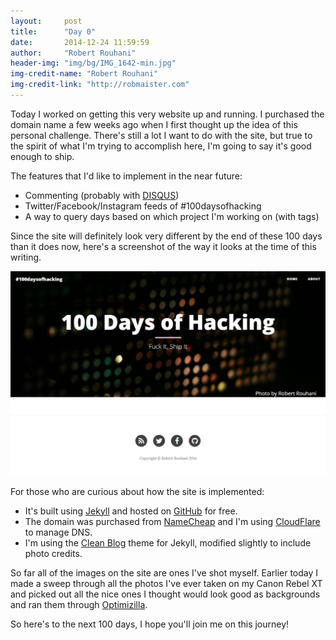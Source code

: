```yaml
---
layout:     post
title:      "Day 0"
date:       2014-12-24 11:59:59
author:     "Robert Rouhani"
header-img: "img/bg/IMG_1642-min.jpg"
img-credit-name: "Robert Rouhani"
img-credit-link: "http://robmaister.com"
---
```


Today I worked on getting this very website up and running. I purchased the
domain name a few weeks ago when I first thought up the idea of this personal
challenge. There's still a lot I want to do with the site, but true to the
spirit of what I'm trying to accomplish here, I'm going to say it's good
enough to ship.

The features that I'd like to implement in the near future:

 - Commenting (probably with [DISQUS](https://disqus.com/))
 - Twitter/Facebook/Instagram feeds of #100daysofhacking
 - A way to query days based on which project I'm working on (with tags)
 
Since the site will definitely look very different by the end of these 100
days than it does now, here's a screenshot of the way it looks at the time
of this writing.

![The original site](/img/post/day0/site.png)

For those who are curious about how the site is implemented:

 - It's built using [Jekyll](http://jekyllrb.com/) and hosted on
 [GitHub](https://github.com/Robmaister/100daysofhacking) for free.
 - The domain was purchased from [NameCheap](https://www.namecheap.com/) and
 I'm using [CloudFlare](https://cloudflare.com/) to manage DNS.
 - I'm using the [Clean Blog](http://jekyllthemes.org/themes/clean-blog/)
 theme for Jekyll, modified slightly to include photo credits.
 
So far all of the images on the site are ones I've shot myself. Earlier today
I made a sweep through all the photos I've ever taken on my Canon Rebel XT and
picked out all the nice ones I thought would look good as backgrounds and ran
them through [Optimizilla](http://optimizilla.com/).

So here's to the next 100 days, I hope you'll join me on this journey!
